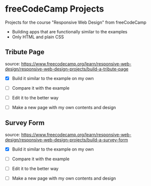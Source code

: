 # freeCodeCamp Projects 
Projects for the course "Responsive Web Design" from freeCodeCamp 

+ Building apps that are functionally similar to the examples 
+ Only HTML and plain CSS

## Tribute Page 
source:
https://www.freecodecamp.org/learn/responsive-web-design/responsive-web-design-projects/build-a-tribute-page  
- [x] Build it similar to the example on my own 
- [ ] Compare it with the example
- [ ] Edit it to the better way 
- [ ] Make a new page with my own contents and design 


## Survey Form 
source: 
https://www.freecodecamp.org/learn/responsive-web-design/responsive-web-design-projects/build-a-survey-form  
- [x] Build it similar to the example on my own 
- [ ] Compare it with the example
- [ ] Edit it to the better way 
- [ ] Make a new page with my own contents and design 

